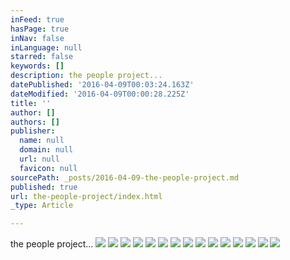 ```yaml
---
inFeed: true
hasPage: true
inNav: false
inLanguage: null
starred: false
keywords: []
description: the people project...
datePublished: '2016-04-09T00:03:24.163Z'
dateModified: '2016-04-09T00:00:28.225Z'
title: ''
author: []
authors: []
publisher:
  name: null
  domain: null
  url: null
  favicon: null
sourcePath: _posts/2016-04-09-the-people-project.md
published: true
url: the-people-project/index.html
_type: Article

---
```

the people project...
![](https://the-grid-user-content.s3-us-west-2.amazonaws.com/c91544b6-0eaf-4629-ae57-877e48b590f0.jpg)
![](https://the-grid-user-content.s3-us-west-2.amazonaws.com/5fe802be-dddc-4131-9897-2ca1f7b36500.jpg)
![](https://the-grid-user-content.s3-us-west-2.amazonaws.com/e4bbee6f-3988-4e8f-977b-96c3a3980482.jpg)
![](https://the-grid-user-content.s3-us-west-2.amazonaws.com/5138c31f-bd67-40ab-b433-ca8e767718d9.jpg)
![](https://the-grid-user-content.s3-us-west-2.amazonaws.com/22366bd2-0f0f-4579-9edf-63313f1263e2.jpg)
![](https://the-grid-user-content.s3-us-west-2.amazonaws.com/6f214221-2dc0-4969-8d8b-cf857f65b9bb.jpg)
![](https://the-grid-user-content.s3-us-west-2.amazonaws.com/6d451e31-bd1e-4fb7-9d8c-8fc852332d12.jpg)
![](https://the-grid-user-content.s3-us-west-2.amazonaws.com/a5ee8dda-be21-42f0-9c55-d40edf256f4f.jpg)
![](https://the-grid-user-content.s3-us-west-2.amazonaws.com/052da27c-53ec-47ff-8c18-8c2adb24cba1.jpg)
![](https://the-grid-user-content.s3-us-west-2.amazonaws.com/633ece39-2089-4582-942b-06e578738440.jpg)
![](https://the-grid-user-content.s3-us-west-2.amazonaws.com/f6207e3c-7dcc-4a0e-a76a-53f0c90b7770.jpg)
![](https://the-grid-user-content.s3-us-west-2.amazonaws.com/d3e4a293-81c5-4022-82d3-313d127bf6f3.jpg)
![](https://the-grid-user-content.s3-us-west-2.amazonaws.com/19e4589c-9018-4264-aca1-4f6d568cf2b4.jpg)
![](https://the-grid-user-content.s3-us-west-2.amazonaws.com/eb32020a-5023-45b1-bf67-b39d073035d1.jpg)
![](https://the-grid-user-content.s3-us-west-2.amazonaws.com/43702d35-6a68-411b-9799-eb52f9a189cf.jpg)